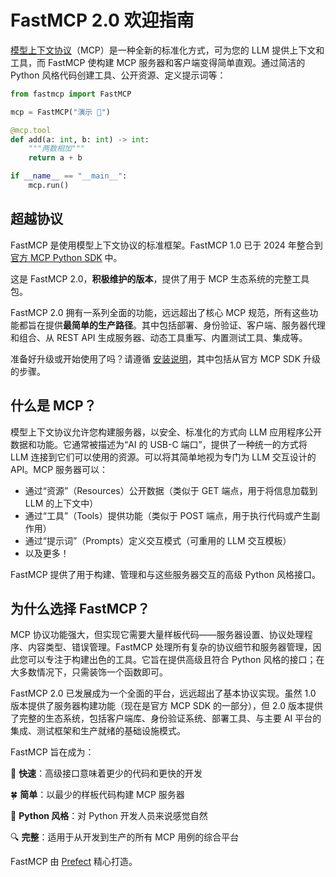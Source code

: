 # FastMCP 2.0 欢迎指南

[模型上下文协议](https://modelcontextprotocol.io/)（MCP）是一种全新的标准化方式，可为您的 LLM 提供上下文和工具，而 FastMCP 使构建 MCP 服务器和客户端变得简单直观。通过简洁的 Python 风格代码创建工具、公开资源、定义提示词等：

```python
from fastmcp import FastMCP

mcp = FastMCP("演示 🚀")

@mcp.tool
def add(a: int, b: int) -> int:
    """两数相加"""
    return a + b

if __name__ == "__main__":
    mcp.run()
```

## 超越协议

FastMCP 是使用模型上下文协议的标准框架。FastMCP 1.0 已于 2024 年整合到 [官方 MCP Python SDK](https://github.com/modelcontextprotocol/python-sdk) 中。

这是 FastMCP 2.0，**积极维护的版本**，提供了用于 MCP 生态系统的完整工具包。

FastMCP 2.0 拥有一系列全面的功能，远远超出了核心 MCP 规范，所有这些功能都旨在提供**最简单的生产路径**。其中包括部署、身份验证、客户端、服务器代理和组合、从 REST API 生成服务器、动态工具重写、内置测试工具、集成等。

准备好升级或开始使用了吗？请遵循 [安装说明](https://gofastmcp.com/getting-started/installation)，其中包括从官方 MCP SDK 升级的步骤。

## 什么是 MCP？

模型上下文协议允许您构建服务器，以安全、标准化的方式向 LLM 应用程序公开数据和功能。它通常被描述为“AI 的 USB-C 端口”，提供了一种统一的方式将 LLM 连接到它们可以使用的资源。可以将其简单地视为专门为 LLM 交互设计的 API。MCP 服务器可以：

- 通过“资源”（Resources）公开数据（类似于 GET 端点，用于将信息加载到 LLM 的上下文中）
- 通过“工具”（Tools）提供功能（类似于 POST 端点，用于执行代码或产生副作用）
- 通过“提示词”（Prompts）定义交互模式（可重用的 LLM 交互模板）
- 以及更多！

FastMCP 提供了用于构建、管理和与这些服务器交互的高级 Python 风格接口。

## 为什么选择 FastMCP？

MCP 协议功能强大，但实现它需要大量样板代码——服务器设置、协议处理程序、内容类型、错误管理。FastMCP 处理所有复杂的协议细节和服务器管理，因此您可以专注于构建出色的工具。它旨在提供高级且符合 Python 风格的接口；在大多数情况下，只需装饰一个函数即可。

FastMCP 2.0 已发展成为一个全面的平台，远远超出了基本协议实现。虽然 1.0 版本提供了服务器构建功能（现在是官方 MCP SDK 的一部分），但 2.0 版本提供了完整的生态系统，包括客户端库、身份验证系统、部署工具、与主要 AI 平台的集成、测试框架和生产就绪的基础设施模式。

FastMCP 旨在成为：

🚀 **快速**：高级接口意味着更少的代码和更快的开发

🍀 **简单**：以最少的样板代码构建 MCP 服务器

🐍 **Python 风格**：对 Python 开发人员来说感觉自然

🔍 **完整**：适用于从开发到生产的所有 MCP 用例的综合平台

FastMCP 由 [Prefect](https://www.prefect.io/) 精心打造。